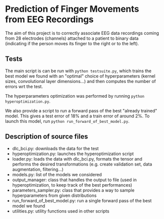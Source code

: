 # Prediction of Finger Movements from EEG Recordings

The aim of this project is to correctly associate EEG data recordings coming from
28 electrodes (channels) attached to a patient to binary data (indicating if
the person moves its finger to the right or to the left).

Tests
-------
The main script is can be run with `python testsuite.py`, which trains the best
model we found with an "optimal" choice of hyperparameters (kernel sizes,
convolutional layer dimensions...) and then computes the number of errors wrt the test.

The hyperparameters optimization was performed by running
`python hyperoptimization.py`.

We also provide a script to run a forward pass of the best "already trained" model. This gives a test error of 18% and a train error of around 2%. To launch this model,
run `python run_forward_of_best_model.py`.

Description of source files
------
* dlc_bci.py: downloads the data for the test
* hyperoptimization.py: launches the hyperoptimization script
* loader.py: loads the data with dlc_bci.py, formats the tensor and performs the
             desired transformations (e.g. create validation set, data augmentation,
             filtering...)
* models.py: list of the models we considered
* output_manager: class that handles the output to file (used in hyperoptimization,
                  to keep track of the best performances)
* parameters_sampler.py: class that provides a way to sample hyperparameters
                      from given distributions
* run_forward_of_best_model.py: run a single forward pass of the best model we found
* utilities.py: utility functions used in other scripts
